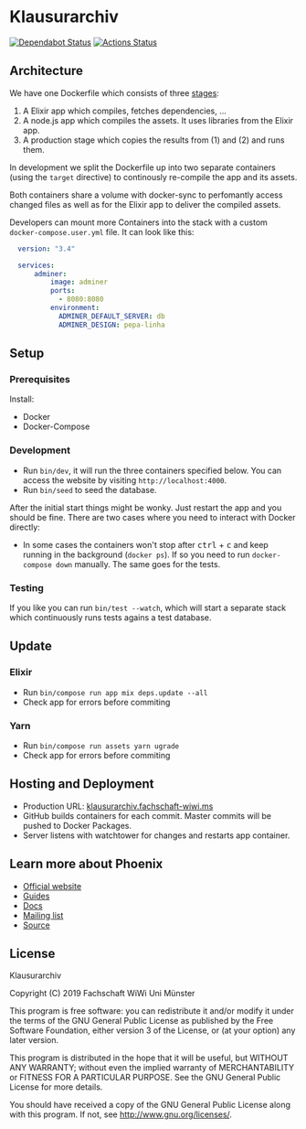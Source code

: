 # Klausurarchiv

[![Dependabot Status](https://api.dependabot.com/badges/status?host=github&repo=fs-wiwi-ms/klausurarchiv)](https://dependabot.com)
[![Actions Status](https://github.com/fs-wiwi-ms/klausurarchiv/workflows/build/badge.svg)](https://github.com/fs-wiwi-ms/klausurarchiv/actions)

## Architecture

We have one Dockerfile which consists of three
[stages](https://docs.docker.com/develop/develop-images/multistage-build/):

1. A Elixir app which compiles, fetches dependencies, ...
2. A node.js app which compiles the assets. It uses libraries from the Elixir app.
3. A production stage which copies the results from (1) and (2) and runs them.

In development we split the Dockerfile up into two separate containers (using
the `target` directive) to continously re-compile the app and its assets.

Both containers share a volume with docker-sync to perfomantly access changed
files as well as for the Elixir app to deliver the compiled assets.

Developers can mount more Containers into the stack with a custom `docker-compose.user.yml` file.
It can look like this:

```yaml
  version: "3.4"

  services:
      adminer:
          image: adminer
          ports:
            - 8080:8080
          environment:
            ADMINER_DEFAULT_SERVER: db
            ADMINER_DESIGN: pepa-linha
```

## Setup

### Prerequisites

Install:

* Docker
* Docker-Compose

### Development

* Run `bin/dev`, it will run the three containers specified below. You can access the website by visiting `http://localhost:4000`.
* Run `bin/seed` to seed the database.

After the initial start things might be wonky. Just restart the app and you should be fine. There are two cases where you need to interact with Docker directly:

* In some cases the containers won't stop after <kbd>ctrl</kbd> + <kbd>c</kbd> and keep running in the background (`docker ps`). If so you need to run `docker-compose down` manually. The same goes for the tests.

### Testing

If you like you can run `bin/test --watch`, which will start a separate stack which continuously runs tests agains a test database.

## Update

### Elixir

* Run `bin/compose run app mix deps.update --all`
* Check app for errors before commiting

### Yarn

* Run `bin/compose run assets yarn ugrade`
* Check app for errors before commiting

## Hosting and Deployment

* Production URL: [klausurarchiv.fachschaft-wiwi.ms](https://klausurarchiv.fachschaft-wiwi.ms/)
* GitHub builds containers for each commit. Master commits will be pushed to Docker Packages.
* Server listens with watchtower for changes and restarts app container.

## Learn more about Phoenix

* [Official website](http://www.phoenixframework.org/)
* [Guides](https://hexdocs.pm/phoenix/overview.html)
* [Docs](https://hexdocs.pm/phoenix)
* [Mailing list](http://groups.google.com/group/phoenix-talk)
* [Source](https://github.com/phoenixframework/phoenix)

## License

Klausurarchiv

Copyright (C) 2019  Fachschaft WiWi Uni Münster

This program is free software: you can redistribute it and/or modify
it under the terms of the GNU General Public License as published by
the Free Software Foundation, either version 3 of the License, or
(at your option) any later version.

This program is distributed in the hope that it will be useful,
but WITHOUT ANY WARRANTY; without even the implied warranty of
MERCHANTABILITY or FITNESS FOR A PARTICULAR PURPOSE.  See the
GNU General Public License for more details.

You should have received a copy of the GNU General Public License
along with this program.  If not, see <http://www.gnu.org/licenses/>.
